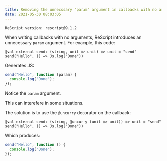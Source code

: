 ```yaml
---
title: Removing the unnecssary "param" argument in callbacks with no arguments.
date: 2021-05-30 08:03:05
---
```


```
ReScript version: rescript@9.1.2
```

When writing callbacks with no arguments, ReScript introduces an unnecessary `param` argument. For example, this code:

```res
@val external send: (string, unit => unit) => unit = "send"
send("Hello", () => Js.log("Done"))
```

Generates JS:

```js
send("Hello", function (param) {
  console.log("Done");
});
```

Notice the `param` argument.

This can interefere in some situations.

The solution is to use the `@uncurry` decorator on the callback:

```res
@val external send: (string, @uncurry (unit => unit)) => unit = "send"
send("Hello", () => Js.log("Done"))
```

Which produces:

```js
send("Hello", function () {
  console.log("Done");
});
```
